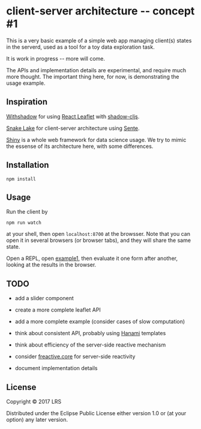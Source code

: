 # client-server architecture -- concept #1 

This is a very basic example of a simple web app managing client(s) states in the serverd, used as a tool for a toy data exploration task.

It is work in progress -- more will come.

The APIs and implementation details are experimental, and require much more thought. The important thing here, for now, is demonstrating the usage example.

## Inspiration

[Withshadow](../withshadow) for using [React Leaflet](https://react-leaflet.js.org) with [shadow-cljs](https://github.com/thheller/shadow-cljs).

[Snake Lake](https://github.com/timothypratley/snakelake) for client-server architecture using [Sente](https://github.com/ptaoussanis/sente).

[Shiny](https://shiny.rstudio.com/) is a whole web framework for data science usage. We try to mimic the essense of its architecture here, with some differences.

## Installation
```shell
npm install
```

## Usage

Run the client by
```shell
npm run watch
```
at your shell, then open `localhost:8700` at the browsser. Note that you can open it in several browsers (or browser tabs), and they will share the same state.

Open a REPL, open [example1](./examples/example1.clj), then evaluate it one form after another, looking at the results in the browser.

## TODO

- add a slider component

- create a more complete leaflet API

- add a more complete example (consider cases of slow computation)

- think about consistent API, probably using [Hanami](https://github.com/jsa-aerial/hanami) templates

- think about efficiency of the server-side reactive mechanism

- consider [freactive.core](https://github.com/aaronc/freactive.core) for server-side reactivity

- document implementation details

## License

Copyright © 2017 LRS

Distributed under the Eclipse Public License either version 1.0 or (at your option) any later version.

